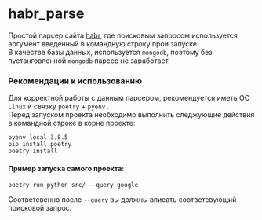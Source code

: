 # habr_parse

Простой парсер сайта [habr](https://habr.com/ru/), где поисковым запросом используется аргумент введенный в командную строку прои запуске.  
В качестве базы данных, используется `mongodb`, поэтому без пустанговленной `mongodb` парсер не заработает.  

### Рекомендации к использованию

Для корректной работы с данным парсером, рекомендуется иметь ОС `Linux` и связку `poetry` + `pyenv` .  
Перед запуском проекта необходимо выполнить следжующие действия в командной строке в корне проекте:  
```
pyenv local 3.8.5
pip install poetry
poetry install
```

#### Пример запуска самого проекта:  
```
poetry run python src/ --query google 
```

Соответсвенно после `--query` вы должны вписать соответсвующий поисковой запрос.  

